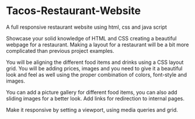 # Tacos-Restaurant-Website
A full responsive restaurant website using html, css and java script 

Showcase your solid knowledge of HTML and CSS creating a beautiful webpage for a restaurant. Making a layout for a restaurant will be a bit more complicated than previous project examples.

You will be aligning the different food items and drinks using a CSS layout grid. You will be adding prices, images and you need to give it a beautiful look and feel as well using the proper combination of colors, font-style and images.

You can add a picture gallery for different food items, you can also add sliding images for a better look. Add links for redirection to internal pages.

Make it responsive by setting a viewport, using media queries and grid.
